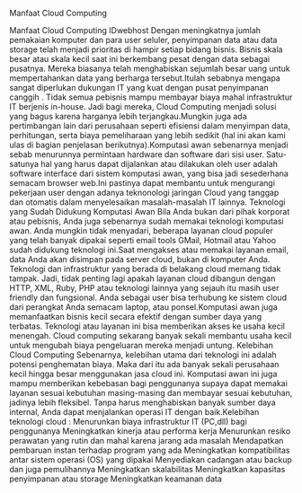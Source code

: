 Manfaat Cloud Computing
 
Manfaat Cloud Computing
IDwebhost
 Dengan meningkatnya jumlah pemakaian komputer dan para user seluler, penyimpanan data atau data storage telah menjadi prioritas di hampir setiap bidang bisnis. Bisnis skala besar atau skala kecil saat ini berkembang pesat dengan data sebagai pusatnya. Mereka biasanya telah menghabiskan sejumlah besar uang untuk mempertahankan data yang berharga tersebut.Itulah sebabnya mengapa sangat diperlukan dukungan IT yang kuat dengan pusat penyimpanan canggih . Tidak semua pebisnis mampu membayar biaya mahal infrastruktur IT berjenis in-house. Jadi bagi mereka, Cloud Computing menjadi solusi yang bagus karena harganya lebih terjangkau.Mungkin juga ada pertimbangan lain dari perusahaan seperti efisiensi dalam menyimpan data, perhitungan, serta biaya pemeliharaan yang lebih sedikit (hal ini akan kami ulas di bagian penjelasan berikutnya).Komputasi awan sebenarnya menjadi sebab menurunnya permintaan hardware dan software dari sisi user. Satu-satunya hal yang harus dapat dijalankan atau dilakukan oleh user adalah software interface dari sistem komputasi awan, yang bisa jadi sesederhana semacam browser web.Ini pastinya dapat membantu untuk mengurangi pekerjaan user dengan adanya teknonologi jaringan Cloud yang tanggap dan otomatis dalam menyelesaikan masalah-masalah IT lainnya.
Teknologi yang Sudah Didukung Komputasi Awan
Bila Anda bukan dari pihak korporat atau pebisnis, Anda juga sebenarnya sudah memakai teknologi komputasi awan. Anda mungkin tidak menyadari, beberapa layanan cloud populer yang telah banyak dipakai seperti email tools GMail, Hotmail atau Yahoo sudah didukung teknologi ini.Saat mengakses atau memakai layanan email, data Anda akan disimpan pada server cloud, bukan di komputer Anda. Teknologi dan infrastruktur yang berada di belakang cloud memang tidak tampak. Jadi, tidak penting lagi apakah layanan cloud dibangun dengan HTTP, XML, Ruby, PHP atau teknologi lainnya yang sejauh itu masih user friendly dan fungsional. Anda sebagai user bisa terhubung ke sistem cloud dari perangkat Anda semacam laptop, atau ponsel.Komputasi awan juga memanfaatkan bisnis kecil secara efektif dengan sumber daya yang terbatas. Teknologi atau layanan ini bisa memberikan akses ke usaha kecil menengah. Cloud computing sekarang banyak sekali membantu usaha kecil untuk mengubah biaya pengeluaran mereka menjadi untung.
Kelebihan Cloud Computing
Sebenarnya, kelebihan utama dari teknologi ini adalah potensi penghematan biaya. Maka dari itu ada banyak sekali perusahaan kecil hingga besar menggunakan jasa cloud ini. Komputasi awan ini juga mampu memberikan kebebasan bagi penggunanya supaya dapat memakai layanan sesuai kebutuhan masing-masing dan membayar sesuai kebutuhan, jadinya lebih fleksibel. Tanpa harus menghabiskan banyak sumber daya internal, Anda dapat menjalankan operasi IT dengan baik.Kelebihan teknologi cloud :
Menurunkan biaya infrastruktur IT (PC,dll) bagi penggunanya
Meningkatkan kinerja atau performa kerja
Menurunkan resiko perawatan yang rutin dan mahal karena jarang ada masalah
Mendapatkan pembaruan instan terhadap program yang ada
Meningkatkan kompatibilitas antar sistem operasi (OS) yang dipakai
Menyediakan cadangan atau backup dan juga pemulihannya
Meningkatkan skalabilitas
Meningkatkan kapasitas penyimpanan atau storage
Meningkatkan keamanan data
